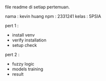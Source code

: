 file readme di setiap pertemuan.

nama : kevin huang
npm : 2331241
kelas : 5PSIA

pert 1 : 
- install venv
- verify installation
- setup check

pert 2 : 
- fuzzy logic
- models training
- result
